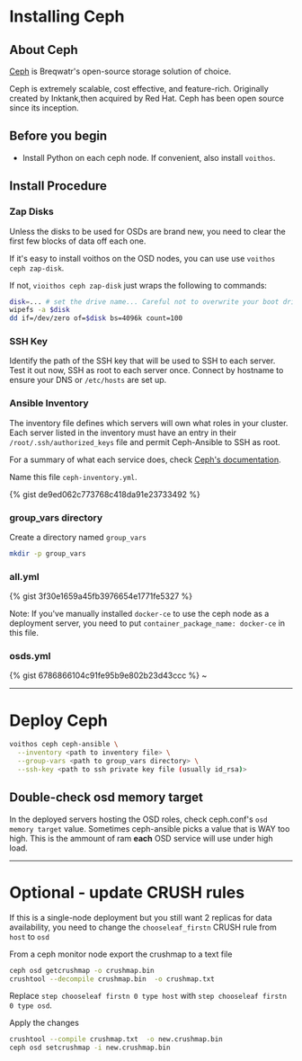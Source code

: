 # Installing Ceph

## About Ceph

[Ceph](https://ceph.io/) is Breqwatr's open-source storage solution of choice.

Ceph is extremely scalable, cost effective, and feature-rich. Originally
created by Inktank,then acquired by Red Hat. Ceph has been open source since its inception.

## Before you begin

- Install Python on each ceph node. If convenient, also install `voithos`.


## Install Procedure

### Zap Disks

Unless the disks to be used for OSDs are brand new, you need to clear the first few blocks of data
off each one.

If it's easy to install voithos on the OSD nodes, you can use use `voithos ceph zap-disk`.

If not, `vioithos ceph zap-disk` just wraps the following to commands:

```bash
disk=... # set the drive name... Careful not to overwrite your boot drive!
wipefs -a $disk
dd if=/dev/zero of=$disk bs=4096k count=100
```


### SSH Key

Identify the path of the SSH key that will be used to SSH to each server. Test it out now, SSH as
root to each server once. Connect by hostname to ensure your DNS or `/etc/hosts` are set up.

### Ansible Inventory

The inventory file defines which servers will own what roles in your cluster.
Each server listed in the inventory must have an entry in their
`/root/.ssh/authorized_keys` file and permit Ceph-Ansible to SSH as root.

For a summary of what each service does, check [Ceph's documentation](https://docs.ceph.com/docs/mimic/start/intro/).

Name this file `ceph-inventory.yml`.


{% gist de9ed062c773768c418da91e23733492 %}


### group\_vars directory

Create a directory named `group_vars`

```bash
mkdir -p group_vars
```

### all.yml

{% gist 3f30e1659a45fb3976654e1771fe5327 %}

Note: If you've manually installed `docker-ce` to use the ceph node as a deployment server, you
need to put `container_package_name: docker-ce` in this file.


### osds.yml

{% gist 6786866104c91fe95b9e802b23d43ccc %}
~



---


# Deploy Ceph


```bash
voithos ceph ceph-ansible \
  --inventory <path to inventory file> \
  --group-vars <path to group_vars directory> \
  --ssh-key <path to ssh private key file (usually id_rsa)>
```


## Double-check osd memory target

In the deployed servers hosting the OSD roles, check ceph.conf's
`osd memory target` value. Sometimes ceph-ansible picks a value that is WAY
too high. This is the ammount of ram **each** OSD service will use under high
load.



---

# Optional - update CRUSH rules

If this is a single-node deployment but you still want 2 replicas for data availability, you need
to change the `chooseleaf_firstn` CRUSH rule from `host` to `osd`

From a ceph monitor node export the crushmap to a text file

```bash
ceph osd getcrushmap -o crushmap.bin
crushtool --decompile crushmap.bin  -o crushmap.txt
```
Replace `step chooseleaf firstn 0 type host` with `step chooseleaf firstn 0 type osd`.

Apply the changes

```bash
crushtool --compile crushmap.txt  -o new.crushmap.bin
ceph osd setcrushmap -i new.crushmap.bin
```


